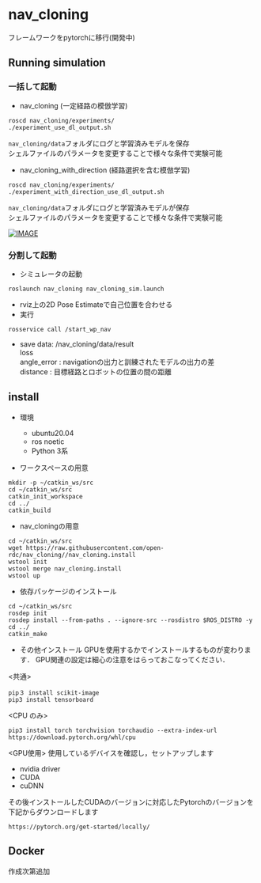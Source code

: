 # nav_cloning
フレームワークをpytorchに移行(開発中)


## Running simulation

### 一括して起動
* nav_cloning (一定経路の模倣学習)
```
roscd nav_cloning/experiments/
./experiment_use_dl_output.sh
```
`nav_cloning/data`フォルダにログと学習済みモデルを保存  
シェルファイルのパラメータを変更することで様々な条件で実験可能

* nav_cloning_with_direction (経路選択を含む模倣学習)
```
roscd nav_cloning/experiments/
./experiment_with_direction_use_dl_output.sh
```
`nav_cloning/data`フォルダにログと学習済みモデルが保存  
シェルファイルのパラメータを変更することで様々な条件で実験可能

[![IMAGE](http://img.youtube.com/vi/6LG06ZbCjto/0.jpg)](https://youtu.be/6LG06ZbCjto)

### 分割して起動
* シミュレータの起動
```
roslaunch nav_cloning nav_cloning_sim.launch
```
* rviz上の2D Pose Estimateで自己位置を合わせる
* 実行
```
rosservice call /start_wp_nav
```
* save data:  /nav_cloning/data/result \
loss \
angle_error : navigationの出力と訓練されたモデルの出力の差 \
distance : 目標経路とロボットの位置の間の距離

## install
* 環境 
  * ubuntu20.04
  * ros noetic
  * Python 3系

* ワークスペースの用意
```
mkdir -p ~/catkin_ws/src
cd ~/catkin_ws/src
catkin_init_workspace
cd ../
catkin_build
```
* nav_cloningの用意
```
cd ~/catkin_ws/src
wget https://raw.githubusercontent.com/open-rdc/nav_cloning//nav_cloning.install
wstool init
wstool merge nav_cloning.install
wstool up
```
* 依存パッケージのインストール
```
cd ~/catkin_ws/src
rosdep init
rosdep install --from-paths . --ignore-src --rosdistro $ROS_DISTRO -y
cd ../
catkin_make
```
* その他インストール
GPUを使用するかでインストールするものが変わります．
GPU関連の設定は細心の注意をはらっておこなってください．

<共通>
```
pip３ install scikit-image　　
pip3 install tensorboard
```
<CPU のみ>
```
pip3 install torch torchvision torchaudio --extra-index-url https://download.pytorch.org/whl/cpu
```
<GPU使用>
使用しているデバイスを確認し，セットアップします
* nvidia driver
* CUDA 
* cuDNN 

その後インストールしたCUDAのバージョンに対応したPytorchのバージョンを下記からダウンロードします
```
https://pytorch.org/get-started/locally/
```
## Docker
作成次第追加

